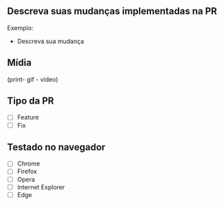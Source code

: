 ## Descreva suas mudanças implementadas na PR
Exemplo:
   - Descreva sua mudança

## Mídia
(print- gif - vídeo)

## Tipo da PR
 - [ ] Feature
 - [ ] Fix

## Testado no navegador

 - [ ] Chrome
 - [ ] Firefox
 - [ ] Opera
 - [ ] Internet Explorer
 - [ ] Edge